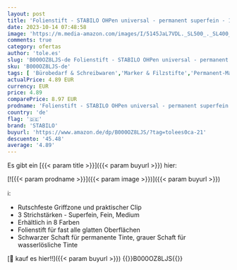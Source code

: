 ```yaml
---
layout: post
title: 'Folienstift - STABILO OHPen universal - permanent superfein - 10er Pack - schwarz'
date: 2023-10-14 07:48:58
image: 'https://m.media-amazon.com/images/I/5145JaL7VDL._SL500_._SL400_.jpg'
comments: true
category: ofertas
author: 'tole.es'
slug: 'B000OZ8LJS-de Folienstift - STABILO OHPen universal - permanent...'
sku: 'B000OZ8LJS-de'
tags: [ 'Bürobedarf & Schreibwaren','Marker & Filzstifte','Permanent-Marker','Schreibwaren','stabilo','🇩🇪', ]
actualPrice: 4.89 EUR
currency: EUR
price: 4.89
comparePrice: 8.97 EUR
prodname: 'Folienstift - STABILO OHPen universal - permanent superfein - 10er Pack - schwarz'
country: 'de'
flag: '🇩🇪'
brand: 'STABILO'
buyurl: 'https://www.amazon.de/dp/B000OZ8LJS/?tag=tolees0ca-21'
descuento: '45.48'
average: '4.89'
---
```


Es gibt ein [{{< param title >}}]({{< param buyurl >}}) hier:

[![{{< param prodname >}}]({{< param image >}})]({{< param buyurl >}})

ℹ️:

- Rutschfeste Griffzone und praktischer Clip
- 3 Strichstärken - Superfein, Fein, Medium
- Erhältlich in 8 Farben
- Folienstift für fast alle glatten Oberflächen
- Schwarzer Schaft für permanente Tinte, grauer Schaft für wasserlösliche Tinte

[🛒 kauf es hier!!]({{< param buyurl >}})
{{<world>}}B000OZ8LJS{{</world>}}
